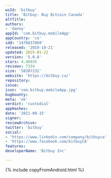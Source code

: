 ```yaml
---
wsId: 'bitbuy'
title: 'Bitbuy: Buy Bitcoin Canada'
altTitle: 
authors:
- 'danny'
appId: 'com.bitbuy.mobileApp'
appCountry: 'ca'
idd: '1476837869'
released: '2019-10-21'
updated: 2025-01-22
version: '5.0.8'
stars: 4.48935
reviews: 7334
size: '58207232'
website: 'https://bitbuy.ca/'
repository: 
issue: 
icon: 'com.bitbuy.mobileApp.jpg'
bugbounty: 
meta: 'ok'
verdict: 'custodial'
appHashes: 
date: '2021-09-15'
signer: 
reviewArchive: 
twitter: 'bitbuy'
social:
- 'https://www.linkedin.com/company/bitbuyca'
- 'https://www.facebook.com/bitbuyCA'
features: 
developerName: 'Bitbuy Inc'

---
```


 {% include copyFromAndroid.html %}
